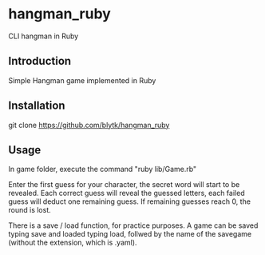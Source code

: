 # hangman_ruby
CLI hangman in Ruby

## Introduction
Simple Hangman game implemented in Ruby

## Installation
git clone https://github.com/blytk/hangman_ruby

## Usage
In game folder, execute the command "ruby lib/Game.rb"

Enter the first guess for your character, the secret word will start to be revealed. Each correct guess will reveal the guessed letters, each failed guess will deduct one remaining guess. If remaining guesses reach 0, the round is lost.

There is a save / load function, for practice purposes. A game can be saved typing save and loaded typing load, follwed by the name of the savegame (without the extension, which is .yaml). 
